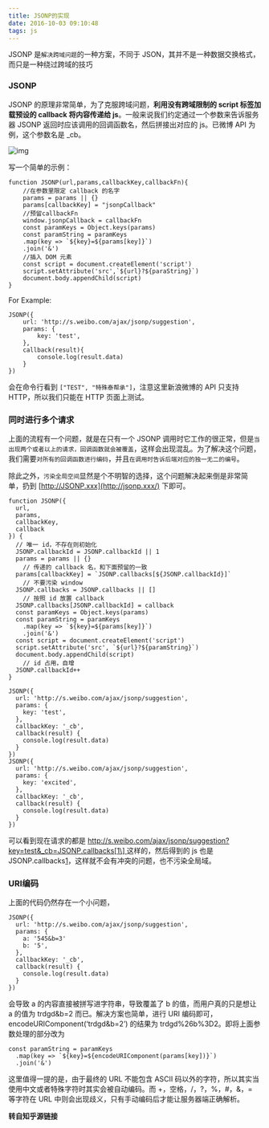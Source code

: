 ```yaml
---
title: JSONP的实现
date: 2016-10-03 09:10:48
tags: js
---
```


JSONP 是`解决跨域问题`的一种方案，不同于 JSON，其并不是一种数据交换格式，而只是一种绕过跨域的技巧

### JSONP

JSONP 的原理非常简单，为了克服跨域问题，**利用没有跨域限制的 script 标签加载预设的 callback 将内容传递给 js**。一般来说我们约定通过一个参数来告诉服务器 JSONP 返回时应该调用的回调函数名，然后拼接出对应的 js。已微博 API 为例，这个参数名是 _cb。

<!--more-->

![img](http://7xjdah.com1.z0.glb.clouddn.com/pic2016080814.png)

写一个简单的示例：

```
function JSONP(url,params,callbackKey,callbackFn){
	//在参数里限定 callback 的名字
	params = params || {}
	params[callbackKey] = "jsonpCallback"
	//预留callbackFn
	window.jsonpCallback = callbackFn
	const paramKeys = Object.keys(params)
	const paramString = paramKeys
	.map(key => `${key}=${params[key]}`)
	.join('&')
	//插入 DOM 元素
	const script = document.createElement('script')
	script.setAttribute('src',`${url}?${paraString}`)
	document.body.appendChild(script)
}

```

For Example:

```
JSONP({
	url: 'http://s.weibo.com/ajax/jsonp/suggestion',
	params: {
		key: 'test',
	},
	callback(result){
		console.log(result.data)
	}
})

```

会在命令行看到 `["TEST", "特殊泰帮承"]`，注意这里新浪微博的 API 只支持 HTTP，所以我们只能在 HTTP 页面上测试。

### 同时进行多个请求

上面的流程有一个问题，就是在只有一个 JSONP 调用时它工作的很正常，但是`当出现两个或者以上的请求，回调函数就会被覆盖`，这样会出现混乱。为了解决这个问题，我们需要`对所有的回调函数进行编码`，并且`在调用时告诉后端对应的独一无二的编号`。

除此之外，`污染全局空间`显然是个不明智的选择，这个问题解决起来倒是非常简单，扔到 [http://JSONP.xxx](http://jsonp.xxx/) 下即可。

```
function JSONP({  
  url,
  params,
  callbackKey,
  callback
}) {
  // 唯一 id，不存在则初始化
  JSONP.callbackId = JSONP.callbackId || 1
  params = params || {}
    // 传递的 callback 名，和下面预留的一致
  params[callbackKey] = `JSONP.callbacks[${JSONP.callbackId}]`
    // 不要污染 window
  JSONP.callbacks = JSONP.callbacks || []
    // 按照 id 放置 callback
  JSONP.callbacks[JSONP.callbackId] = callback
  const paramKeys = Object.keys(params)
  const paramString = paramKeys
    .map(key => `${key}=${params[key]}`)
    .join('&')
  const script = document.createElement('script')
  script.setAttribute('src', `${url}?${paramString}`)
  document.body.appendChild(script)
    // id 占用，自增
  JSONP.callbackId++
}

JSONP({  
  url: 'http://s.weibo.com/ajax/jsonp/suggestion',
  params: {
    key: 'test',
  },
  callbackKey: '_cb',
  callback(result) {
    console.log(result.data)
  }
})
JSONP({  
  url: 'http://s.weibo.com/ajax/jsonp/suggestion',
  params: {
    key: 'excited',
  },
  callbackKey: '_cb',
  callback(result) {
    console.log(result.data)
  }
})

```

可以看到现在请求的都是 [http://s.weibo.com/ajax/jsonp/suggestion?key=test&_cb=JSONP.callbacks[1\] ](http://s.weibo.com/ajax/jsonp/suggestion?key=test&_cb=JSONP.callbacks)这样的，然后得到的 js 也是 JSONP.callbacks[1](http://crackerme.github.io/2016/10/03/JSONP%E7%9A%84%E5%AE%9E%E7%8E%B0-%E8%BD%AC/)，这样就不会有冲突的问题，也不污染全局域。

### URI编码

上面的代码仍然存在一个小问题，

```
JSONP({  
  url: 'http://s.weibo.com/ajax/jsonp/suggestion',
  params: {
    a: '545&b=3'
    b: '5',
  },
  callbackKey: '_cb',
  callback(result) {
    console.log(result.data)
  }
})

```

会导致 a 的内容直接被拼写进字符串，导致覆盖了 b 的值，而用户真的只是想让 a 的值为 trdgd&b=2 而已。解决方案也简单，进行 URI 编码即可，encodeURIComponent(‘trdgd&b=2’) 的结果为 trdgd%26b%3D2。即将上面参数处理的部分改为

```
const paramString = paramKeys  
  .map(key => `${key}=${encodeURIComponent(params[key])}`)
  .join('&')
```

这里值得一提的是，由于最终的 URL 不能包含 ASCII 码以外的字符，所以其实当使用中文或者特殊字符时其实会被自动编码。而 +，空格，/，?，%，#，&，= 等字符在 URL 中则会出现歧义，只有手动编码后才能让服务器端正确解析。

**转自知乎源链接**